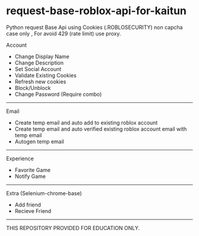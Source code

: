 # request-base-roblox-api-for-kaitun
Python request Base Api using Cookies (.ROBLOSECURITY) non capcha case only , For avoid 429 (rate limit) use proxy.

  Account
- Change Display Name
- Change Description
- Set Social Account
- Validate Existing Cookies
- Refresh new cookies
- Block/Unblock
- Change Password (Require combo)
------------------------------------------------
  Email
- Create temp email and auto add to existing roblox account
- Create temp email and auto verified existing roblox account email with temp email
- Autogen temp email
------------------------------------------------
  Experience
- Favorite Game
- Notify Game
------------------------------------------------
  Extra (Selenium-chrome-base)
- Add friend
- Recieve Friend
------------------------------------------------
THIS REPOSITORY PROVIDED FOR EDUCATION ONLY.
